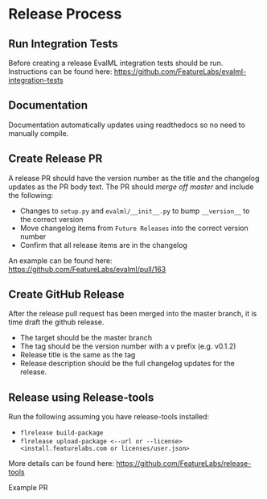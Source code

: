# Release Process

## Run Integration Tests
Before creating a release EvalML integration tests should be run. Instructions can be found here:
https://github.com/FeatureLabs/evalml-integration-tests

## Documentation
Documentation automatically updates using readthedocs so no need to manually compile.

## Create Release PR
A release PR should have the version number as the title and the changelog updates as the PR body text.
The PR should *merge off master* and include the following:
* Changes to `setup.py` and `evalml/__init__.py` to bump `__version__` to the correct version
* Move changelog items from `Future Releases` into the correct version number
* Confirm that all release items are in the changelog

An example can be found here: https://github.com/FeatureLabs/evalml/pull/163

## Create GitHub Release
After the release pull request has been merged into the master branch, it is time draft the github release.
* The target should be the master branch
* The tag should be the version number with a v prefix (e.g. v0.1.2)
* Release title is the same as the tag
* Release description should be the full changelog updates for the release.

## Release using Release-tools
Run the following assuming you have release-tools installed:
* `flrelease build-package`
* `flrelease upload-package <--url or --license> <install.featurelabs.com or licenses/user.json>`

More details can be found here: https://github.com/FeatureLabs/release-tools


Example PR
